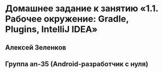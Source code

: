 # Домашнее задание к занятию «1.1. Рабочее окружение: Gradle, Plugins, IntelliJ IDEA»

## Алексей Зеленков
## Группа an-35 (Android-разработчик с нуля)